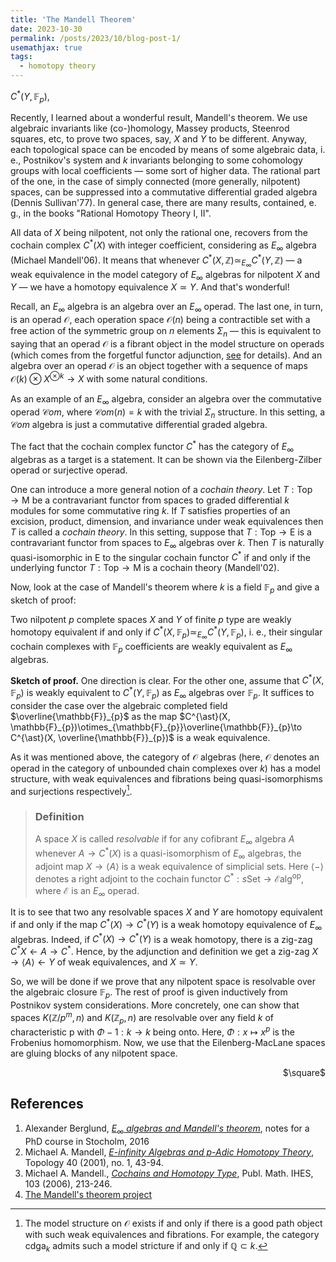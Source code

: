 ```yaml
---
title: 'The Mandell Theorem'
date: 2023-10-30
permalink: /posts/2023/10/blog-post-1/
usemathjax: true
tags:
  - homotopy theory
---
```

$C^{\ast}(Y, \mathbb{F}_{p}),$

Recently, I learned about a wonderful result, Mandell's theorem. We use algebraic invariants like (co-)homology, Massey products, Steenrod squares, etc, to prove two spaces, say, $X$ and $Y$ to be different. Anyway, each  topological space can be encoded by means of some algebraic data, i. e., Postnikov's system and $k$ invariants belonging to some cohomology groups with local coefficients — some sort of higher data. The rational part of the one, in the case of simply connected (more generally, nilpotent) spaces, can be suppressed into a commutative differential graded algebra (Dennis Sullivan'77). In general case, there are many results, contained, e. g., in the books "Rational Homotopy Theory I, II". 

All data of $X$ being nilpotent, not only the rational one, recovers from the cochain complex $C^\ast(X)$ with integer coefficient, considering as $E_{\infty}$ algebra (Michael Mandell'06). It means that whenever $C^{\ast}(X, \mathbb{Z}) \simeq_{E_{\infty}} C^\ast(Y, \mathbb{Z})$ — a weak equivalence in the model category of $E_{\infty}$ algebras for nilpotent $X$ and $Y$ — we have a homotopy equivalence $X\simeq Y$. And that's wonderful!

Recall, an $E_{\infty}$ algebra is an algebra over an $E_{\infty}$ operad. The last one, in turn, is an operad $\mathcal{O}$, each operation space $\mathcal{O}(n)$ being a contractible set with a free action of the symmetric group on $n$ elements $\Sigma_{n}$ — this is equivalent to saying that an operad $\mathcal{O}$ is a fibrant object in the model structure on operads (which comes from the forgetful functor adjunction, [see](https://ncatlab.org/nlab/show/model+structure+on+operads) for details). And an algebra over an operad $\mathcal{O}$ is an object together with a sequence of maps $\mathcal{O}(k)\otimes X^{\otimes k}\to X$ with some natural conditions. 

As an example of an $E_{\infty}$ algebra, consider an algebra over the commutative operad $\mathcal{C}om,$ where $\mathcal{C}om(n) = k$ with the trivial $\Sigma_{n}$ structure. In this setting, a $\mathcal{C}om$ algebra is just a commutative differential graded algebra.   

The fact that the cochain complex functor $C^{\ast}$ has the category of $E_{\infty}$ algebras as a target is a statement. It can be shown via the Eilenberg-Zilber operad or surjective operad.     

One can introduce a more general notion of a *cochain theory*. Let $T: \mathsf{Top}\to \mathsf{M}$ be a contravariant functor from spaces to graded differential $k$ modules for some commutative ring $k.$ If $T$ satisfies properties of an excision,  product, dimension, and invariance under weak equivalences then $T$ is called a *cochain theory*. In this setting, suppose that $T: \mathsf{Top}\to \mathsf{E}$ is a contravariant functor from spaces to $E_{\infty}$ algebras over $k.$ Then $T$ is naturally quasi-isomorphic in $\mathsf{E}$ to the singular cochain functor $C^{\ast}$ if and only if the underlying functor $T: \mathsf{Top}\to \mathsf{M}$ is a cochain theory (Mandell'02).        

Now, look at the case of Mandell's theorem where $k$ is a field $\mathbb{F}_{p}$ and give a sketch of proof:

 Two nilpotent $p$ complete spaces $X$ and $Y$ of finite $p$ type are weakly homotopy equivalent if and only if $C^{\ast}(X, {\mathbb{F}}_{p}){\simeq}_{E_{\infty}} C^{\ast}(Y, \mathbb{F}_{p}),$  i. e., their singular cochain complexes with ${\mathbb{F}}_{p}$ coefficients are weakly equivalent as ${E}_{\infty}$ algebras.

**Sketch of proof.** One direction is clear. For the other one, assume that $C^{\ast}(X, \mathbb{F}_{p})$ is weakly equivalent to $C^{\ast}(Y, \mathbb{F}_{p})$ as $E_{\infty}$ algebras over $\mathbb{F}_{p}.$ It suffices to consider the case over the algebraic completed field $\overline{\mathbb{F}}_{p}$ as the map $C^{\ast}(X, \mathbb{F}_{p})\otimes_{\mathbb{F}_{p}}\overline{\mathbb{F}}_{p}\to C^{\ast}(X, \overline{\mathbb{F}}_{p})$ is a weak equivalence. 

As it was mentioned above, the category of $\mathcal{O}$ algebras (here, $\mathcal{O}$ denotes an operad in the category of unbounded chain complexes over $k)$ has a model structure, with weak equivalences and fibrations being quasi-isomorphisms and surjections respectively[^1]. 

[^1]: The model structure on $\mathcal{O}$ exists if and only if there is a good path object with such weak equivalences and fibrations. For example, the category $\mathsf{cdga}_k$ admits such a model stricture if and only if $\mathbb{Q}\subset k.$

> ### Definition
>  A space $X$ is called *resolvable* if for any cofibrant $E_\infty$ algebra $A$ whenever $A\to C^\ast(X)$ is a quasi-isomorphism of $E_\infty$ algebras, the adjoint map $X\to \langle A \rangle$ is a weak equivalence of simplicial sets. Here $\langle - \rangle$ denotes a right adjoint to the cochain functor $C^\ast : s\mathsf{Set}\to \mathcal{E}\mathsf{alg}^{\mathrm{op}},$ where $\mathcal{E}$ is an $E_\infty$ operad. 

It is to see that two any resolvable spaces $X$ and $Y$ are homotopy equivalent if and only if the map $C^\ast(X)\to C^\ast(Y)$ is a weak homotopy equivalence of $E_\infty$ algebras. Indeed, if $C^\ast(X)\to C^\ast(Y)$ is a weak homotopy, there is a zig-zag $C^\ast X\leftarrow A\to C^\ast$. Hence, by the adjunction and definition we get a zig-zag $X\to \langle A\rangle\leftarrow Y$ of weak equivalences, and $X\simeq Y$.

So, we will be done if we prove that any nilpotent space is resolvable over the algebraic closure $\mathbb{F}_p.$ The rest of proof is given inductively from Postnikov system considerations. More concretely, one can show that spaces $K(\mathbb{Z}/p^m, n)$ and $K(\mathbb{Z}_p, n)$ are resolvable over any field $k$ of characteristic p with $\Phi - 1: k\to k$ being onto. Here, $\Phi: x\mapsto x^p$ is the Frobenius homomorphism. Now, we use that the Eilenberg-MacLane spaces are gluing blocks of any nilpotent space.
<div style="text-align: right"> $\square$ </div>

## References

1. Alexander Berglund, [*$E_\infty$ algebras and Mandell's theorem*](https://staff.math.su.se/alexb/Eoo_2016-08-10.pdf), notes for a PhD course in Stocholm, 2016
2. Michael A. Mandell, [*E-infinity Algebras and p-Adic Homotopy Theory*](https://mmandell.pages.iu.edu/papers/einffinal.pdf), Topology 40 (2001), no. 1, 43-94.
3. Michael A. Mandell., [*Cochains and Homotopy Type*](http://dx.doi.org/10.1007/s10240-006-0037-6), Publ. Math. IHES, 103 (2006), 213-246.
4. [The Mandell's theorem project](https://sites.google.com/view/mandellstheorem/home)


 

